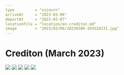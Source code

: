 ```yaml
---
type         = "sojourn"
arriveAt     = "2023-03-06"
departAt     = "2023-03-07"
locationFile = "location/en-crediton.md"
image        = "2023/03/06/20230306-193528231.jpg"
---
```


# Crediton (March 2023)

![](2023/03/07/20230307-132057287.jpg)
![](2023/03/07/20230307-134537310.jpg)
![](2023/03/07/20230307-140641100.jpg)
![](2023/03/07/20230307-140645475.jpg)
![](2023/03/07/20230307-152124259.jpg)
